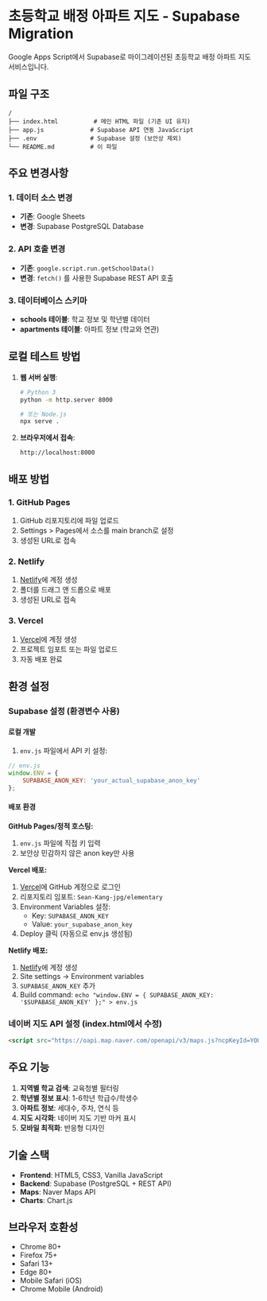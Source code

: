# 초등학교 배정 아파트 지도 - Supabase Migration

Google Apps Script에서 Supabase로 마이그레이션된 초등학교 배정 아파트 지도 서비스입니다.

## 파일 구조

```
/
├── index.html          # 메인 HTML 파일 (기존 UI 유지)
├── app.js             # Supabase API 연동 JavaScript
├── .env               # Supabase 설정 (보안상 제외)
└── README.md          # 이 파일
```

## 주요 변경사항

### 1. 데이터 소스 변경
- **기존**: Google Sheets
- **변경**: Supabase PostgreSQL Database

### 2. API 호출 변경
- **기존**: `google.script.run.getSchoolData()`
- **변경**: `fetch()` 를 사용한 Supabase REST API 호출

### 3. 데이터베이스 스키마
- **schools 테이블**: 학교 정보 및 학년별 데이터
- **apartments 테이블**: 아파트 정보 (학교와 연관)

## 로컬 테스트 방법

1. **웹 서버 실행**:
   ```bash
   # Python 3
   python -m http.server 8000
   
   # 또는 Node.js
   npx serve .
   ```

2. **브라우저에서 접속**:
   ```
   http://localhost:8000
   ```

## 배포 방법

### 1. GitHub Pages
1. GitHub 리포지토리에 파일 업로드
2. Settings > Pages에서 소스를 main branch로 설정
3. 생성된 URL로 접속

### 2. Netlify
1. [Netlify](https://netlify.com)에 계정 생성
2. 폴더를 드래그 앤 드롭으로 배포
3. 생성된 URL로 접속

### 3. Vercel
1. [Vercel](https://vercel.com)에 계정 생성
2. 프로젝트 임포트 또는 파일 업로드
3. 자동 배포 완료

## 환경 설정

### Supabase 설정 (환경변수 사용)

#### 로컬 개발
1. `env.js` 파일에서 API 키 설정:
```javascript
// env.js
window.ENV = {
    SUPABASE_ANON_KEY: 'your_actual_supabase_anon_key'
};
```

#### 배포 환경

**GitHub Pages/정적 호스팅:**
1. `env.js` 파일에 직접 키 입력
2. 보안상 민감하지 않은 anon key만 사용

**Vercel 배포:**
1. [Vercel](https://vercel.com)에 GitHub 계정으로 로그인
2. 리포지토리 임포트: `Sean-Kang-jpg/elementary`
3. Environment Variables 설정:
   - Key: `SUPABASE_ANON_KEY`
   - Value: `your_supabase_anon_key`
4. Deploy 클릭 (자동으로 env.js 생성됨)

**Netlify 배포:**
1. [Netlify](https://netlify.com)에 계정 생성
2. Site settings → Environment variables
3. `SUPABASE_ANON_KEY` 추가
4. Build command: `echo "window.ENV = { SUPABASE_ANON_KEY: '$SUPABASE_ANON_KEY' };" > env.js`

### 네이버 지도 API 설정 (index.html에서 수정)
```html
<script src="https://oapi.map.naver.com/openapi/v3/maps.js?ncpKeyId=YOUR_CLIENT_ID"></script>
```

## 주요 기능

1. **지역별 학교 검색**: 교육청별 필터링
2. **학년별 정보 표시**: 1-6학년 학급수/학생수
3. **아파트 정보**: 세대수, 주차, 연식 등
4. **지도 시각화**: 네이버 지도 기반 마커 표시
5. **모바일 최적화**: 반응형 디자인

## 기술 스택

- **Frontend**: HTML5, CSS3, Vanilla JavaScript
- **Backend**: Supabase (PostgreSQL + REST API)
- **Maps**: Naver Maps API
- **Charts**: Chart.js

## 브라우저 호환성

- Chrome 80+
- Firefox 75+
- Safari 13+
- Edge 80+
- Mobile Safari (iOS)
- Chrome Mobile (Android)